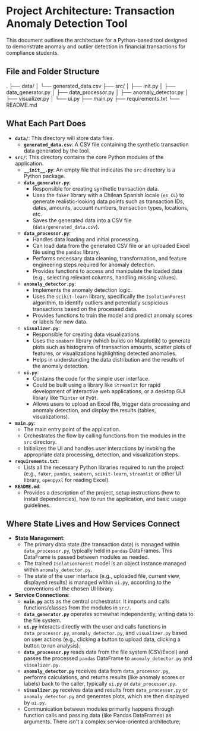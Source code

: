 # Project Architecture: Transaction Anomaly Detection Tool

This document outlines the architecture for a Python-based tool designed to demonstrate anomaly and outlier detection in financial transactions for compliance students.

## File and Folder Structure


. ├── data/ │ └── generated_data.csv ├── src/ │ ├── init.py │ ├── data_generator.py │ ├── data_processor.py │ ├── anomaly_detector.py │ ├── visualizer.py │ └── ui.py ├── main.py ├── requirements.txt └── README.md


## What Each Part Does

*   **`data/`**: This directory will store data files.
    *   **`generated_data.csv`**: A CSV file containing the synthetic transaction data generated by the tool.
*   **`src/`**: This directory contains the core Python modules of the application.
    *   **`__init__.py`**: An empty file that indicates the `src` directory is a Python package.
    *   **`data_generator.py`**:
        *   Responsible for creating synthetic transaction data.
        *   Uses the `faker` library with a Chilean Spanish locale (`es_CL`) to generate realistic-looking data points such as transaction IDs, dates, amounts, account numbers, transaction types, locations, etc.
        *   Saves the generated data into a CSV file (`data/generated_data.csv`).
    *   **`data_processor.py`**:
        *   Handles data loading and initial processing.
        *   Can load data from the generated CSV file or an uploaded Excel file using the `pandas` library.
        *   Performs necessary data cleaning, transformation, and feature engineering steps required for anomaly detection.
        *   Provides functions to access and manipulate the loaded data (e.g., selecting relevant columns, handling missing values).
    *   **`anomaly_detector.py`**:
        *   Implements the anomaly detection logic.
        *   Uses the `scikit-learn` library, specifically the `IsolationForest` algorithm, to identify outliers and potentially suspicious transactions based on the processed data.
        *   Provides functions to train the model and predict anomaly scores or labels for new data.
    *   **`visualizer.py`**:
        *   Responsible for creating data visualizations.
        *   Uses the `seaborn` library (which builds on Matplotlib) to generate plots such as histograms of transaction amounts, scatter plots of features, or visualizations highlighting detected anomalies.
        *   Helps in understanding the data distribution and the results of the anomaly detection.
    *   **`ui.py`**:
        *   Contains the code for the simple user interface.
        *   Could be built using a library like `Streamlit` for rapid development of interactive web applications, or a desktop GUI library like `Tkinter` or `PyQt`.
        *   Allows users to upload an Excel file, trigger data processing and anomaly detection, and display the results (tables, visualizations).
*   **`main.py`**:
    *   The main entry point of the application.
    *   Orchestrates the flow by calling functions from the modules in the `src` directory.
    *   Initializes the UI and handles user interactions by invoking the appropriate data processing, detection, and visualization steps.
*   **`requirements.txt`**:
    *   Lists all the necessary Python libraries required to run the project (e.g., `faker`, `pandas`, `seaborn`, `scikit-learn`, `streamlit` or other UI library, `openpyxl` for reading Excel).
*   **`README.md`**:
    *   Provides a description of the project, setup instructions (how to install dependencies), how to run the application, and basic usage guidelines.

## Where State Lives and How Services Connect

*   **State Management**:
    *   The primary data state (the transaction data) is managed within `data_processor.py`, typically held in `pandas` DataFrames. This DataFrame is passed between modules as needed.
    *   The trained `IsolationForest` model is an object instance managed within `anomaly_detector.py`.
    *   The state of the user interface (e.g., uploaded file, current view, displayed results) is managed within `ui.py`, according to the conventions of the chosen UI library.
*   **Service Connections**:
    *   **`main.py`** acts as the central orchestrator. It imports and calls functions/classes from the modules in `src/`.
    *   **`data_generator.py`** operates somewhat independently, writing data to the file system.
    *   **`ui.py`** interacts directly with the user and calls functions in `data_processor.py`, `anomaly_detector.py`, and `visualizer.py` based on user actions (e.g., clicking a button to upload data, clicking a button to run analysis).
    *   **`data_processor.py`** reads data from the file system (CSV/Excel) and passes the processed `pandas` DataFrame to `anomaly_detector.py` and `visualizer.py`.
    *   **`anomaly_detector.py`** receives data from `data_processor.py`, performs calculations, and returns results (like anomaly scores or labels) back to the caller, typically `ui.py` or `data_processor.py`.
    *   **`visualizer.py`** receives data and results from `data_processor.py` or `anomaly_detector.py` and generates plots, which are then displayed by `ui.py`.
    *   Communication between modules primarily happens through function calls and passing data (like Pandas DataFrames) as arguments. There isn't a complex service-oriented architecture;